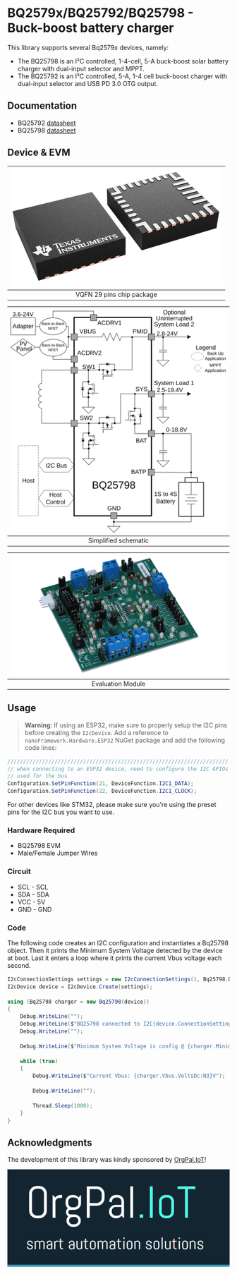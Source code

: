 ﻿# BQ2579x/BQ25792/BQ25798 - Buck-boost battery charger

This library supports several Bq2579x devices, namely:

- The BQ25798 is an I²C controlled, 1-4-cell, 5-A buck-boost solar battery charger with dual-input selector and MPPT.
- The BQ25792 is an I²C controlled, 5-A, 1-4 cell buck-boost charger with dual-input selector and USB PD 3.0 OTG output.

## Documentation

- BQ25792 [datasheet](https://www.ti.com/lit/gpn/bq25792)
- BQ25798 [datasheet](https://www.ti.com/lit/gpn/bq25798)

## Device & EVM

| ![Sensor image](./29pins_package.png) |
|:--:|
| VQFN 29 pins chip package |

| ![Simplified schematic](./bq25798_schematic.svg) |
|:--:|
| Simplified schematic |

| ![Evaluation Module](./bq25798evm.png) |
|:--:|
| Evaluation Module |

## Usage

>**Warning**: If using an ESP32, make sure to properly setup the I2C pins before creating the `I2cDevice`. Add a reference to  `nanoFramework.Hardware.ESP32` NuGet package and add the following code lines:

```csharp
//////////////////////////////////////////////////////////////////////
// when connecting to an ESP32 device, need to configure the I2C GPIOs
// used for the bus
Configuration.SetPinFunction(21, DeviceFunction.I2C1_DATA);
Configuration.SetPinFunction(22, DeviceFunction.I2C1_CLOCK);
```

For other devices like STM32, please make sure you're using the preset pins for the I2C bus you want to use.

### Hardware Required

- BQ25798 EVM
- Male/Female Jumper Wires

### Circuit

- SCL - SCL
- SDA - SDA
- VCC - 5V
- GND - GND

### Code

The following code creates an I2C configuration and instantiates a Bq25798 object. Then it prints the Minimum System Voltage detected by the device at boot. Last it enters a loop where it prints the current Vbus voltage each second.

```csharp
I2cConnectionSettings settings = new I2cConnectionSettings(1, Bq25798.DefaultI2cAddress);
I2cDevice device = I2cDevice.Create(settings);

using (Bq25798 charger = new Bq25798(device))
{
    Debug.WriteLine("");
    Debug.WriteLine($"BQ25798 connected to I2C{device.ConnectionSettings.BusId}");
    Debug.WriteLine("");

    Debug.WriteLine($"Minimum System Voltage is config @ {charger.MinimalSystemVoltage.VoltsDc:N3}V");

    while (true)
    {
        Debug.WriteLine($"Current Vbus: {charger.Vbus.VoltsDc:N3}V");

        Debug.WriteLine("");

        Thread.Sleep(1000);
    }
}
```

## Acknowledgments

The development of this library was kindly sponsored by [OrgPal.IoT](https://www.orgpal.com/)!

![orgpallogo.png](./orgpallogo.png)
